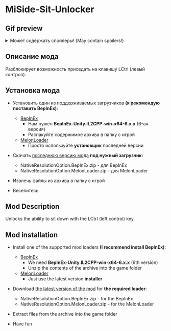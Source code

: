 # MiSide-Sit-Unlocker

## Gif preview

<details>
  <summary>Может содержать спойлеры! (May contain spoilers!)</summary>
    <img src="./img/preview.gif" alt="gif preview">
</details>

## Описание мода

Разблокирует возможность приседать на клавишу LCtrl (левый контрол).

## Установка мода

- Установить один из поддерживаемых загрузчиков **(я рекомендую поставить BepInEx)**:

  - [BepInEx](https://github.com/BepInEx/BepInEx/releases)
    - Нам нужен **BepInEx-Unity.IL2CPP-win-x64-6.x.x** (6-ая версия)
    - Распакуйте содержимое архива в папку с игрой
  - [MelonLoader](https://github.com/LavaGang/MelonLoader/releases)
    - Просто используйте **установщик** последней версии

- Скачать [последнюю версию мода](https://github.com/MrSago/MiSide-Native-Resolution-Option/releases/latest) **под нужный загрузчик:**

  - NativeResolutionOption.BepInEx.zip - для BepInEx
  - NativeResolutionOption.MelonLoader.zip - для MelonLoader

- Извлечь файлы из архива в папку с игрой

- Веселитесь

## Mod Description

Unlocks the ability to sit down with the LCtrl (left control) key.

## Mod installation

- Install one of the supported mod loaders **(I recommend install BepInEx)**:

  - [BepInEx](https://github.com/BepInEx/BepInEx/releases)
    - We need **BepInEx-Unity.IL2CPP-win-x64-6.x.x** (6th version)
    - Unzip the contents of the archive into the game folder
  - [MelonLoader](https://github.com/LavaGang/MelonLoader/releases)
    - Just use the latest version **installer**

- Download [the latest version of the mod](https://github.com/MrSago/MiSide-Native-Resolution-Option/releases/latest) for **the required loader**:

  - NativeResolutionOption.BepInEx.zip - for the BepInEx
  - NativeResolutionOption.MelonLoader.zip - for the MelonLoader

- Extract files from the archive into the game folder

- Have fun
